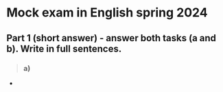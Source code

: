 # Mock exam in English spring 2024



## Part 1 (short answer) - answer both tasks (a and b). Write in full sentences.


> ### **a)**


- [1]: X

